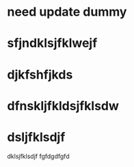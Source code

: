 # need update  dummy
# sfjndklsjfklwejf
# djkfshfjkds
# dfnskljfkldsjfklsdw
# dsljfklsdjf
dklsjfklsdjf
fgfdgdfgfd